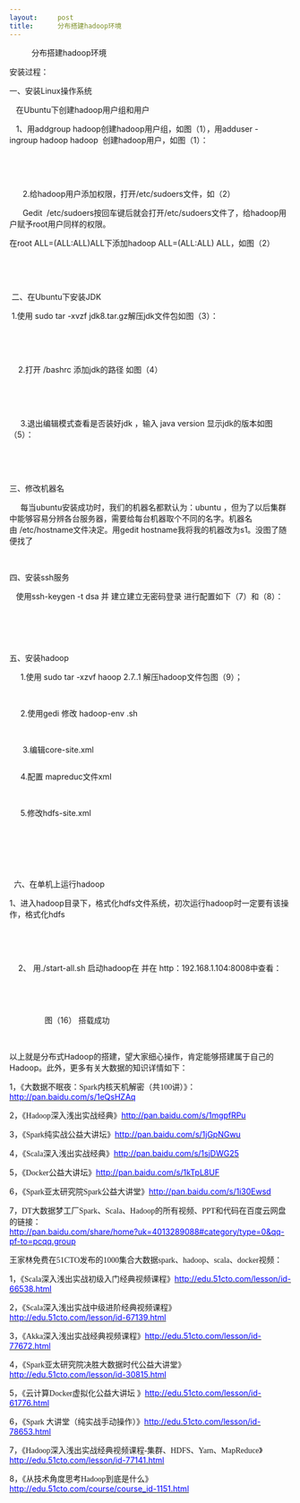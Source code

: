 ```yaml
---
layout:     post
title:      分布搭建hadoop环境
---
```

<div id="article_content" class="article_content clearfix csdn-tracking-statistics" data-pid="blog" data-mod="popu_307" data-dsm="post">
								            <link rel="stylesheet" href="https://csdnimg.cn/release/phoenix/template/css/ck_htmledit_views-f76675cdea.css">
						<div class="htmledit_views" id="content_views">
                
<p>          分布搭建hadoop环境 </p>
<p>安装过程：</p>
<p>一、安装Linux操作系统</p>
<p>   在Ubuntu下创建hadoop用户组和用户</p>
<p>   1、用addgroup hadoop创建hadoop用户组，如图（1），用adduser -ingroup hadoop hadoop  创建hadoop用户，如图（1）：</p>
<p> <img src="https://img-blog.csdn.net/20151110094629417?watermark/2/text/aHR0cDovL2Jsb2cuY3Nkbi5uZXQv/font/5a6L5L2T/fontsize/400/fill/I0JBQkFCMA==/dissolve/70/gravity/Center" alt=""></p>
<p> </p>
<p>      2.给hadoop用户添加权限，打开/etc/sudoers文件，如（2）</p>
<p>      Gedit  /etc/sudoers按回车键后就会打开/etc/sudoers文件了，给hadoop用户赋予root用户同样的权限。</p>
<p>在root ALL=(ALL:ALL)ALL下添加hadoop ALL=(ALL:ALL) ALL，如图（2）</p>
<p> <img src="https://img-blog.csdn.net/20151110094701001?watermark/2/text/aHR0cDovL2Jsb2cuY3Nkbi5uZXQv/font/5a6L5L2T/fontsize/400/fill/I0JBQkFCMA==/dissolve/70/gravity/Center" alt=""></p>
<p> </p>
<p> 二、在Ubuntu下安装JDK</p>
<p> 1.使用 sudo tar -xvzf jdk8.tar.gz解压jdk文件包如图（3）：</p>
<p> <img src="https://img-blog.csdn.net/20151110094717728?watermark/2/text/aHR0cDovL2Jsb2cuY3Nkbi5uZXQv/font/5a6L5L2T/fontsize/400/fill/I0JBQkFCMA==/dissolve/70/gravity/Center" alt=""></p>
<p> </p>
<p>    2.打开 /bashrc 添加jdk的路径 如图（4）</p>
<p> <img src="https://img-blog.csdn.net/20151110094736987?watermark/2/text/aHR0cDovL2Jsb2cuY3Nkbi5uZXQv/font/5a6L5L2T/fontsize/400/fill/I0JBQkFCMA==/dissolve/70/gravity/Center" alt=""></p>
<p>                     </p>
<p>     3.退出编辑模式查看是否装好jdk ，输入 java version 显示jdk的版本如图（5）：</p>
<p> <img src="https://img-blog.csdn.net/20151110094754273?watermark/2/text/aHR0cDovL2Jsb2cuY3Nkbi5uZXQv/font/5a6L5L2T/fontsize/400/fill/I0JBQkFCMA==/dissolve/70/gravity/Center" alt=""></p>
<p> </p>
<p>三、修改机器名</p>
<p>     每当ubuntu安装成功时，我们的机器名都默认为：ubuntu ，但为了以后集群中能够容易分辨各台服务器，需要给每台机器取个不同的名字。机器名由 /etc/hostname文件决定。用gedit hostname我将我的机器改为s1。没图了随便找了</p>
<p> <img src="https://img-blog.csdn.net/20151110094822687?watermark/2/text/aHR0cDovL2Jsb2cuY3Nkbi5uZXQv/font/5a6L5L2T/fontsize/400/fill/I0JBQkFCMA==/dissolve/70/gravity/Center" alt=""></p>
<p>四、安装ssh服务</p>
<p>   使用ssh-keygen -t dsa 并 建立建立无密码登录 进行配置如下（7）和（8）：</p>
<p>      <img src="https://img-blog.csdn.net/20151110094843399?watermark/2/text/aHR0cDovL2Jsb2cuY3Nkbi5uZXQv/font/5a6L5L2T/fontsize/400/fill/I0JBQkFCMA==/dissolve/70/gravity/Center" alt="">  </p>
<p><img src="https://img-blog.csdn.net/20151110094905434?watermark/2/text/aHR0cDovL2Jsb2cuY3Nkbi5uZXQv/font/5a6L5L2T/fontsize/400/fill/I0JBQkFCMA==/dissolve/70/gravity/Center" alt=""><br></p>
<p> </p>
<p>五、安装hadoop</p>
<p>     1.使用 sudo tar -xzvf haoop 2.7..1 解压hadoop文件包图（9）；</p>
<p> <img src="https://img-blog.csdn.net/20151110094929350?watermark/2/text/aHR0cDovL2Jsb2cuY3Nkbi5uZXQv/font/5a6L5L2T/fontsize/400/fill/I0JBQkFCMA==/dissolve/70/gravity/Center" alt=""></p>
<p>     2.使用gedi 修改 hadoop-env .sh</p>
<p>          <img src="https://img-blog.csdn.net/20151110094955367?watermark/2/text/aHR0cDovL2Jsb2cuY3Nkbi5uZXQv/font/5a6L5L2T/fontsize/400/fill/I0JBQkFCMA==/dissolve/70/gravity/Center" alt=""></p>
<p>      3.编辑core-site.xml</p>
<p><img src="https://img-blog.csdn.net/20151110095014422?watermark/2/text/aHR0cDovL2Jsb2cuY3Nkbi5uZXQv/font/5a6L5L2T/fontsize/400/fill/I0JBQkFCMA==/dissolve/70/gravity/Center" alt=""></p>
<p>     4.配置 mapreduc文件xml</p>
<p></p>
<p>         <img src="https://img-blog.csdn.net/20151110095038580?watermark/2/text/aHR0cDovL2Jsb2cuY3Nkbi5uZXQv/font/5a6L5L2T/fontsize/400/fill/I0JBQkFCMA==/dissolve/70/gravity/Center" alt=""></p>
<p>     5.修改hdfs-site.xml</p>
<p> <img src="https://img-blog.csdn.net/20151110095103001?watermark/2/text/aHR0cDovL2Jsb2cuY3Nkbi5uZXQv/font/5a6L5L2T/fontsize/400/fill/I0JBQkFCMA==/dissolve/70/gravity/Center" alt=""></p>
<p> </p>
<p></p>
<p>               </p>
<p>  六、在单机上运行hadoop </p>
<p>1、进入hadoop目录下，格式化hdfs文件系统，初次运行hadoop时一定要有该操作，格式化hdfs</p>
<p> <img src="https://img-blog.csdn.net/20151110095318607?watermark/2/text/aHR0cDovL2Jsb2cuY3Nkbi5uZXQv/font/5a6L5L2T/fontsize/400/fill/I0JBQkFCMA==/dissolve/70/gravity/Center" alt=""></p>
<p>     </p>
<p>    2、 用./start-all.sh 启动hadoop在 并在 http：192.168.1.104:8008中查看：</p>
<p> <img src="https://img-blog.csdn.net/20151110095408085?watermark/2/text/aHR0cDovL2Jsb2cuY3Nkbi5uZXQv/font/5a6L5L2T/fontsize/400/fill/I0JBQkFCMA==/dissolve/70/gravity/Center" alt=""></p>
<p><img src="https://img-blog.csdn.net/20151110095432444?watermark/2/text/aHR0cDovL2Jsb2cuY3Nkbi5uZXQv/font/5a6L5L2T/fontsize/400/fill/I0JBQkFCMA==/dissolve/70/gravity/Center" alt=""><br></p>
<p><img src="https://img-blog.csdn.net/20151110095454883?watermark/2/text/aHR0cDovL2Jsb2cuY3Nkbi5uZXQv/font/5a6L5L2T/fontsize/400/fill/I0JBQkFCMA==/dissolve/70/gravity/Center" alt=""><br></p>
<p>                图（16） 搭载成功</p>
<p><br></p>
<p>以上就是分布式Hadoop的搭建，望大家细心操作，肯定能够搭建属于自己的Hadoop。此外，更多有关大数据的知识详情如下：</p>
<p></p>
<p>1<span style="font-family:'宋体';">，《大数据不眠夜：</span><span style="font-family:Calibri;">Spark</span><span style="font-family:'宋体';">内核天机解密（共</span><span style="font-family:Calibri;">100</span><span style="font-family:'宋体';">讲）》：</span><a href="http://pan.baidu.com/s/1eQsHZAq" rel="nofollow"><span style="color:rgb(0,0,255);">http://pan.baidu.com/s/1eQsHZAq</span></a>  </p>
<p>2<span style="font-family:'宋体';">，《</span><span style="font-family:Calibri;">Hadoop</span><span style="font-family:'宋体';">深入浅出实战经典》</span><a href="http://pan.baidu.com/s/1mgpfRPu" rel="nofollow"><span style="color:rgb(0,0,255);">http://pan.baidu.com/s/1mgpfRPu</span></a> </p>
<p>3<span style="font-family:'宋体';">，《</span><span style="font-family:Calibri;">Spark</span><span style="font-family:'宋体';">纯实战公益大讲坛》</span><a href="http://pan.baidu.com/s/1jGpNGwu" rel="nofollow"><span style="color:rgb(0,0,255);">http://pan.baidu.com/s/1jGpNGwu</span></a> </p>
<p>4<span style="font-family:'宋体';">，《</span><span style="font-family:Calibri;">Scala</span><span style="font-family:'宋体';">深入浅出实战经典》</span><a href="http://pan.baidu.com/s/1sjDWG25" rel="nofollow"><span style="color:rgb(0,0,255);">http://pan.baidu.com/s/1sjDWG25</span></a> </p>
<p>5<span style="font-family:'宋体';">，《</span><span style="font-family:Calibri;">Docker</span><span style="font-family:'宋体';">公益大讲坛》</span><a href="http://pan.baidu.com/s/1kTpL8UF" rel="nofollow"><span style="color:rgb(0,0,255);">http://pan.baidu.com/s/1kTpL8UF</span></a> </p>
<p>6<span style="font-family:'宋体';">，《</span><span style="font-family:Calibri;">Spark</span><span style="font-family:'宋体';">亚太研究院</span><span style="font-family:Calibri;">Spark</span><span style="font-family:'宋体';">公益大讲堂》</span><a href="http://pan.baidu.com/s/1i30Ewsd" rel="nofollow"><span style="color:rgb(0,0,255);">http://pan.baidu.com/s/1i30Ewsd</span></a> </p>
<p>7<span style="font-family:'宋体';">，</span><span style="font-family:Calibri;">DT</span><span style="font-family:'宋体';">大数据梦工厂</span><span style="font-family:Calibri;">Spark</span><span style="font-family:'宋体';">、</span><span style="font-family:Calibri;">Scala</span><span style="font-family:'宋体';">、</span><span style="font-family:Calibri;">Hadoop</span><span style="font-family:'宋体';">的所有视频、</span><span style="font-family:Calibri;">PPT</span><span style="font-family:'宋体';">和代码在百度云网盘的链接：</span><br><a href="#category/type=0&amp;qq-pf-to=pcqq.group" rel="nofollow"><span style="color:rgb(0,0,255);">http://pan.baidu.com/share/home?uk=4013289088#category/type=0&amp;qq-pf-to=pcqq.group</span></a> </p>
<p>王家林免费在<span style="font-family:Calibri;">51CTO</span><span style="font-family:'宋体';">发布的</span><span style="font-family:Calibri;">1000</span><span style="font-family:'宋体';">集合大数据</span><span style="font-family:Calibri;">spark</span><span style="font-family:'宋体';">、</span><span style="font-family:Calibri;">hadoop</span><span style="font-family:'宋体';">、</span><span style="font-family:Calibri;">scala</span><span style="font-family:'宋体';">、</span><span style="font-family:Calibri;">docker</span><span style="font-family:'宋体';">视频： </span></p>
<p>1<span style="font-family:'宋体';">，《</span><span style="font-family:Calibri;">Scala</span><span style="font-family:'宋体';">深入浅出实战初级入门经典视频课程》</span><a href="http://edu.51cto.com/lesson/id-66538.html" rel="nofollow"><span style="color:rgb(0,0,255);">http://edu.51cto.com/lesson/id-66538.html</span></a> </p>
<p>2<span style="font-family:'宋体';">，《</span><span style="font-family:Calibri;">Scala</span><span style="font-family:'宋体';">深入浅出实战中级进阶经典视频课程》</span><a href="http://edu.51cto.com/lesson/id-67139.html" rel="nofollow"><span style="color:rgb(0,0,255);">http://edu.51cto.com/lesson/id-67139.html</span></a> </p>
<p>3<span style="font-family:'宋体';">，《</span><span style="font-family:Calibri;">Akka</span><span style="font-family:'宋体';">深入浅出实战经典视频课程》</span><a href="http://edu.51cto.com/lesson/id-77672.html" rel="nofollow"><span style="color:rgb(0,0,255);">http://edu.51cto.com/lesson/id-77672.html</span></a> </p>
<p>4<span style="font-family:'宋体';">，《</span><span style="font-family:Calibri;">Spark</span><span style="font-family:'宋体';">亚太研究院决胜大数据时代公益大讲堂》</span><a href="http://edu.51cto.com/lesson/id-30815.html" rel="nofollow"><span style="color:rgb(0,0,255);">http://edu.51cto.com/lesson/id-30815.html</span></a> </p>
<p>5<span style="font-family:'宋体';">，《云计算</span><span style="font-family:Calibri;">Docker</span><span style="font-family:'宋体';">虚拟化公益大讲坛 》</span><a href="http://edu.51cto.com/lesson/id-61776.html" rel="nofollow"><span style="color:rgb(0,0,255);">http://edu.51cto.com/lesson/id-61776.html</span></a> </p>
<p>6<span style="font-family:'宋体';">，《</span><span style="font-family:Calibri;">Spark </span><span style="font-family:'宋体';">大讲堂（纯实战手动操作）》</span><a href="http://edu.51cto.com/lesson/id-78653.html" rel="nofollow"><span style="color:rgb(0,0,255);">http://edu.51cto.com/lesson/id-78653.html</span></a> </p>
<p>7<span style="font-family:'宋体';">，《</span><span style="font-family:Calibri;">Hadoop</span><span style="font-family:'宋体';">深入浅出实战经典视频课程</span><span style="font-family:Calibri;">-</span><span style="font-family:'宋体';">集群、</span><span style="font-family:Calibri;">HDFS</span><span style="font-family:'宋体';">、</span><span style="font-family:Calibri;">Yarn</span><span style="font-family:'宋体';">、</span><span style="font-family:Calibri;">MapReduce</span><span style="font-family:'宋体';">》</span><a href="http://edu.51cto.com/lesson/id-77141.html" rel="nofollow"><span style="color:rgb(0,0,255);">http://edu.51cto.com/lesson/id-77141.html</span></a> </p>
<p>8<span style="font-family:'宋体';">，《从技术角度思考</span><span style="font-family:Calibri;">Hadoop</span><span style="font-family:'宋体';">到底是什么》</span><a href="http://edu.51cto.com/course/course_id-1151.html" rel="nofollow"><span style="color:rgb(0,0,255);">http://edu.51cto.com/course/course_id-1151.html</span></a> </p>
<br>            </div>
                </div>
